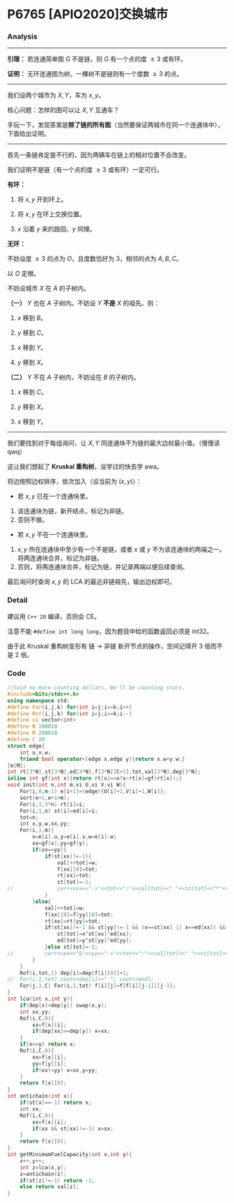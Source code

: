 # P6765 [APIO2020]交换城市

### Analysis

* * *

**引理：** 若连通简单图 $G$ 不是链，则 $G$ 有一个点的度 $\ge 3$ 或有环。

**证明：** 无环连通图为树，一棵树不是链则有一个度数 $\ge 3$ 的点。

* * *

我们设两个城市为 $X,Y$，车为 $x,y$。

核心问题：怎样的图可以让 $X,Y$ 互通车？

手玩一下，发现答案是**除了链的所有图**（当然要保证两城市在同一个连通块中），下面给出证明。

* * *

首先一条链肯定是不行的，因为两辆车在链上的相对位置不会改变。

我们证明不是链（有一个点的度 $\ge 3$ 或有环）一定可行。

**有环：**

1. 将 $x,y$ 开到环上。

2. 将 $x,y$ 在环上交换位置。

3. $x$ 沿着 $y$ 来的路回，$y$ 同理。

**无环：**

不妨设度 $\ge 3$ 的点为 $O$，且度数恰好为 $3$，相邻的点为 $A,B,C$。

以 $O$ 定根。

不妨设城市 $X$ 在 $A$ 的子树内。

**（一）** $Y$ 也在 $A$ 子树内。不妨设 $Y$ **不是** $X$ 的祖先。则：

1. $x$ 移到 $B$。

2. $y$ 移到 $C$。

3. $x$ 移到 $Y$。

4. $y$ 移到 $X$。

**（二）** $Y$ 不在 $A$ 子树内，不妨设在 $B$ 的子树内。

1. $x$ 移到 $C$。

2. $y$ 移到 $X$。

3. $x$ 移到 $Y$。

* * *

我们要找到对于每组询问，让 $X,Y$ 同连通块不为链的最大边权最小值。（慢慢读 qwq）

这让我们想起了 **Kruskal 重构树**，没学过的快去学 awa。

将边按照边权排序，依次加入（设当前为 $(x,y)$）：

* 若 $x,y$ 已在一个连通块里。
1. 该连通块为链，新开结点，标记为非链。
2. 否则不做。

* 若 $x,y$ 不在一个连通块里。
1. $x,y$ 所在连通块中至少有一个不是链，或者 $x$ 或 $y$ 不为该连通块的两端之一。将两连通块合并，标记为非链。
2. 否则，将两连通块合并，标记为链，并记录两端以便后续查询。

最后询问时查询 $x,y$ 的 LCA 的最近非链祖先，输出边权即可。

### Detail

建议用 `C++ 20` 编译，否则会 CE。

注意不能 `#define int long long`，因为题目中给的函数返回必须是 int32。

由于此 Kruskal 重构树变形有 链 $\to$ 非链 新开节点的操作，空间记得开 $3$ 倍而不是 $2$ 倍。

### Code

```cpp
//Said no more counting dollars. We'll be counting stars.
#include<bits/stdc++.h>
using namespace std;
#define For(i,j,k) for(int i=j;i<=k;i++)
#define Rof(i,j,k) for(int i=j;i>=k;i--)
#define vi vector<int>
#define N 100010
#define M 200010
#define C 20 
struct edge{
	int u,v,w;
	friend bool operator<(edge x,edge y){return x.w<y.w;}
}e[M];
int rt[3*N],st[3*N],ed[3*N],f[3*N][C+1],tot,val[3*N],dep[3*N];
inline int gf(int x){return rt[x]==x?x:rt[x]=gf(rt[x]);}
void init(int n,int m,vi U,vi V,vi W){
	For(i,0,m-1) e[i+1]=(edge){U[i]+1,V[i]+1,W[i]};
	sort(e+1,e+1+m);
	For(i,1,3*n) rt[i]=i;
	For(i,1,n) st[i]=ed[i]=i;
	tot=n;
	int x,y,w,xx,yy;
	For(i,1,m){
		x=e[i].u,y=e[i].v,w=e[i].w;
		xx=gf(x),yy=gf(y);
		if(xx==yy){
			if(st[xx]!=-1){
				val[++tot]=w;
				f[xx][0]=tot;
				rt[xx]=tot;
				st[tot]=-1;
//				cerr<<xx<<"->"<<tot<<":"<<val[tot]<<" "<<st[tot]<<"*"<<ed[tot]<<endl; 
			}
		}else{
			val[++tot]=w;
			f[xx][0]=f[yy][0]=tot;
			rt[xx]=rt[yy]=tot;
			if(st[xx]!=-1 && st[yy]!=-1 && (x==st[xx] || x==ed[xx]) && (y==st[yy] || y==ed[yy])){
				st[tot]=x^st[xx]^ed[xx];
				ed[tot]=y^st[yy]^ed[yy];
			}else st[tot]=-1;
//			cerr<<xx<<"&"<<yy<<"->"<<tot<<":"<<val[tot]<<" "<<st[tot]<<"*"<<ed[tot]<<endl; 
		}
	}
	Rof(i,tot,1) dep[i]=dep[f[i][0]]+1;
//	For(i,1,tot) cout<<dep[i]<<" "; cout<<endl;
	For(j,1,C) For(i,1,tot) f[i][j]=f[f[i][j-1]][j-1];
}
int lca(int x,int y){
	if(dep[x]<dep[y]) swap(x,y);
	int xx,yy;
	Rof(i,C,0){
		xx=f[x][i];
		if(dep[xx]>=dep[y]) x=xx;
	}
	if(x==y) return x;
	Rof(i,C,0){
		xx=f[x][i];
		yy=f[y][i];
		if(xx!=yy) x=xx,y=yy;
	}
	return f[x][0];
}
int antichain(int x){
	if(st[x]==-1) return x;
	int xx;
	Rof(i,C,0){
		xx=f[x][i];
		if(xx && st[xx]!=-1) x=xx;
	}
	return f[x][0];
}
int getMinimumFuelCapacity(int x,int y){
	x++,y++;
	int z=lca(x,y);
	z=antichain(z);
	if(st[z]!=-1) return -1;
	else return val[z];
}
```